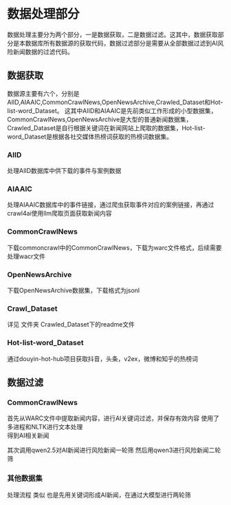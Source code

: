 # 数据处理部分

数据处理主要分为两个部分，一是数据获取，二是数据过滤。这其中，数据获取部分是本数据库所有数据源的获取代码，数据过滤部分是需要从全部数据过滤到AI风险新闻数据的过滤代码。

## 数据获取

数据源主要有六个，分别是AIID,AIAAIC,CommonCrawlNews,OpenNewsArchive,Crawled_Dataset和Hot-list-word_Dataset。
这其中AIID和AIAAIC是先前类似工作形成的小型数据集，CommonCrawlNews,OpenNewsArchive是大型的普通新闻数据集，Crawled_Dataset是自行根据关键词在新闻网站上爬取的数据集，Hot-list-word_Dataset是根据各社交媒体热榜词获取的热榜词数据集。

### AIID
处理AIID数据库中供下载的事件与案例数据
### AIAAIC
处理AIAAIC数据库中的事件链接，通过爬虫获取事件对应的案例链接，再通过crawl4ai使用llm爬取页面获取新闻内容
### CommonCrawlNews
下载commoncrawl中的CommonCrawlNews，下载为warc文件格式，后续需要处理wacr文件
### OpenNewsArchive
下载OpenNewsArchive数据集，下载格式为jsonl
### Crawl_Dataset
详见 文件夹 Crawled_Dataset下的readme文件
### Hot-list-word_Dataset
通过douyin-hot-hub项目获取抖音，头条，v2ex，微博和知乎的热榜词

## 数据过滤

### CommonCrawlNews
首先从WARC文件中提取新闻内容，进行AI关键词过滤，并保存有效内容
使用了多进程和NLTK进行文本处理  
得到AI相关新闻

其次调用qwen2.5对AI新闻进行风险新闻一轮筛
然后用qwen3进行风险新闻二轮筛

### 其他数据集

处理流程 类似 也是先用关键词形成AI新闻，在通过大模型进行两轮筛